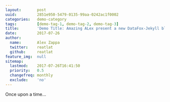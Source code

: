 ```yaml
---
layout:       post
uuid:         2851e950-5479-0135-99aa-0242ac1f0002
categories:   demo-category
tags:         [demo-tag-1, demo-tag-2, demo-tag-3]
title:        'Demo Title: Amazing ALex present a new DataFox-Jekyll blog'
date:         2017-07-26
author:       
  name:       Alex Zappa
  twitter:    reatlat
  github:     reatlat
feature_img:  null
sitemap:
  lastmod:    2017-07-26T16:41:50
  priority:   0.5
  changefreq: monthly
  exclude:    'no'
---
```


Once upon a time...
